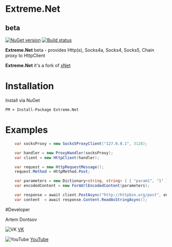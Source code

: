 # Extreme.Net
## beta

[![NuGet version](https://badge.fury.io/nu/Extreme.Net.svg)](https://badge.fury.io/nu/Extreme.Net)
[![Build status](https://ci.appveyor.com/api/projects/status/7mwsovabbtwq6i65?svg=true)](https://ci.appveyor.com/project/extremecodetv/extreme-net)

**Extreme.Net** beta - provides Http(s), Socks4a, Socks4, Socks5, Chain proxy to HttpClient

**Extreme.Net** it's a fork of [xNet](https://github.com/X-rus/xNet)


# Installation
 
Install via NuGet
 
```
PM > Install-Package Extreme.Net
```
 
# Examples
 
```csharp
    var socksProxy = new Socks5ProxyClient("127.0.0.1", 3128);

    var handler = new ProxyHandler(socksProxy);
    var client = new HttpClient(handler);

    var request = new HttpRequestMessage();
	request.Method = HttpMethod.Post;

    var parameters = new Dictionary<string, string> { { "param1", "1" }, { "param2", "2" } };
    var encodedContent = new FormUrlEncodedContent(parameters);

    var response = await client.PostAsync("http://httpbin.org/post", encodedContent);
    var content  = await response.Content.ReadAsStringAsync();
``` 


#Developer

Artem Dontsov

![VK](https://vk.com/images/faviconnew.ico?3) [VK](https://vk.com/extremecodetv)

![YouTube](https://s.ytimg.com/yts/img/favicon-vflz7uhzw.ico) [YouTube](https://www.youtube.com/channel/UCBNlINWfd08qgDkUTaUY4_w)